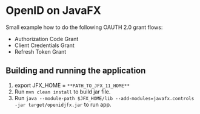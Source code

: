 # OpenID on JavaFX

Small example how to do the following OAUTH 2.0 grant flows:  
- Authorization Code Grant  
- Client Credentials Grant  
- Refresh Token Grant  

## Building and running the application

1. export JFX_HOME = `**PATH_TO_JFX_11_HOME**`
2. Run `mvn clean install` to build jar file.
3. Run `java --module-path $JFX_HOME/lib --add-modules=javafx.controls -jar target/openidjfx.jar` to run app.


